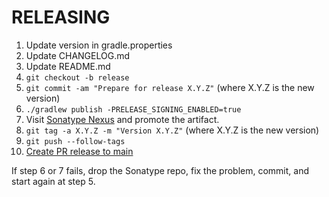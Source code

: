 # RELEASING

1. Update version in gradle.properties
2. Update CHANGELOG.md
3. Update README.md
4. `git checkout -b release`
5. `git commit -am "Prepare for release X.Y.Z"` (where X.Y.Z is the new version)
6. `./gradlew publish -PRELEASE_SIGNING_ENABLED=true`
7. Visit [Sonatype Nexus](https://s01.oss.sonatype.org/) and promote the artifact.
8. `git tag -a X.Y.Z -m "Version X.Y.Z"` (where X.Y.Z is the new version)
9. `git push --follow-tags`
10. [Create PR release to main](https://github.com/SchwarzIT/dagger-lightsaber/compare/release?expand=1)

If step 6 or 7 fails, drop the Sonatype repo, fix the problem, commit, and start again at step 5.
